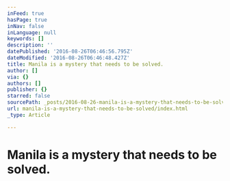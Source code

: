 ```yaml
---
inFeed: true
hasPage: true
inNav: false
inLanguage: null
keywords: []
description: ''
datePublished: '2016-08-26T06:46:56.795Z'
dateModified: '2016-08-26T06:46:48.427Z'
title: Manila is a mystery that needs to be solved.
author: []
via: {}
authors: []
publisher: {}
starred: false
sourcePath: _posts/2016-08-26-manila-is-a-mystery-that-needs-to-be-solved.md
url: manila-is-a-mystery-that-needs-to-be-solved/index.html
_type: Article

---
```

# Manila is a mystery that needs to be solved.